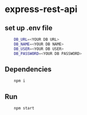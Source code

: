 # express-rest-api

## set up .env file
```bash
    DB_URL=<YOUR DB URL>
    DB_NAME=<YOUR DB NAME>
    DB_USER=<YOUR DB USER>
    DB_PASSWORD=<YOUR DB PASSWORD>
```
## Dependencies
```bash
    npm i
```
## Run
```bash
    npm start
```
